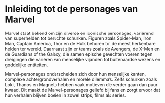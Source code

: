 # Inleiding tot de personages van Marvel

Marvel staat bekend om zijn diverse en iconische personages, variërend van superhelden tot beruchte schurken. Figuren zoals Spider-Man, Iron Man, Captain America, Thor en de Hulk behoren tot de meest herkenbare helden ter wereld. Daarnaast zijn er teams zoals de Avengers, de X-Men en de Guardians of the Galaxy, die samen epische gevechten voeren tegen dreigingen die variëren van menselijke vijanden tot buitenaardse wezens en goddelijke entiteiten.

Marvel-personages onderscheiden zich door hun menselijke kanten, complexe achtergrondverhalen en morele dilemma’s. Zelfs schurken zoals Loki, Thanos en Magneto hebben vaak motieven die verder gaan dan puur kwaad. Dit maakt de Marvel-personages geliefd bij fans en zorgt ervoor dat hun verhalen blijven boeien in zowel strips, films als series.

